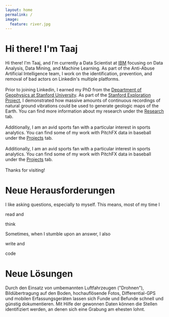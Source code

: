 ```yaml
---
layout: home
permalink: /
image:
  feature: river.jpg
---
```



# Hi there! I'm Taaj
<body>
<p>
Hi there! I'm Taaj, and I'm currently a Data Scientist at <a href="https://www.ibm.com/us-en/?ar=1/">IBM</a> focusing on Data Analysis, Data Mining, and Machine Learning. As part of the Anti-Abuse Artificial Intelligence team, I work on the identification, prevention, and removal of bad actors on Linkedin's multiple platforms.
<br>
<br>
Prior to joining Linkedin, I earned my PhD from the <a href="https://pangea.stanford.edu/geophysics">Department of Geophysics at Stanford University</a>. As part of the <a href="http://sepwww.stanford.edu/doku.php">Stanford Exploration Project</a>, I demonstrated how massive amounts of continuous recordings of natural ground vibrations could be used to generate geologic maps of the Earth. You can find more information about my research under the <a href="https://jasonpchang.github.io/research/">Research</a> tab.
<br>
<br>
Additionally, I am an avid sports fan with a particular interest in sports analytics. You can find some of my work with PitchFX data in baseball under the <a href="https://jasonpchang.github.io/projects/">Projects</a> tab.
<br>
<br>
Additionally, I am an avid sports fan with a particular interest in sports analytics. You can find some of my work with PitchFX data in baseball under the <a href="https://jasonpchang.github.io/projects/">Projects</a> tab.
<br>
<br>
Thanks for visiting!
</p>
</body>

# Neue Herausforderungen
I like asking questions, especially to myself. This means, most of my time I

read and

think

Sometimes, when I stumble upon an answer, I also

write and

code
# Neue Lösungen
Durch den Einsatz von umbemannten Luftfahrzeugen ("Drohnen"), Bildübertragung auf den Boden, hochauflösende Fotos, Differential-GPS und mobilen Erfassungsgeräten lassen sich Funde und Befunde schnell und günstig dokumentieren. Mit Hilfe der gewonnen Daten können die Stellen identifiziert werden, an denen sich eine Grabung am ehesten lohnt.
